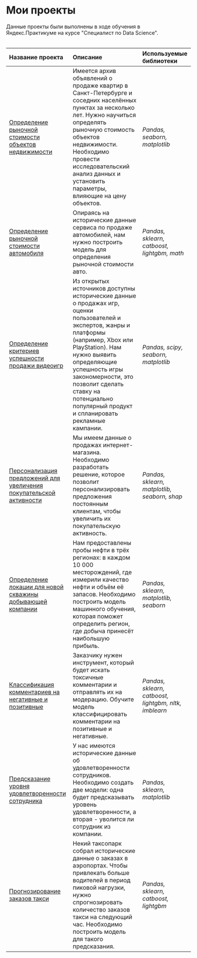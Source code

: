 # Мои проекты
Данные проекты были выполнены в ходе обучения в Яндекс.Практикуме на курсе "Специалист по Data Science".
<br>
<br>

| Название проекта | Описание | Используемые библиотеки | 
| :---------------------- | :---------------------- | :---------------------- | 
| [Определение рыночной стоимости объектов недвижимости](https://github.com/The1enin/My-projects/blob/main/estate_value.ipynb) | Имеется архив объявлений о продаже квартир в Санкт-Петербурге и соседних населённых пунктах за несколько лет. Нужно научиться определять рыночную стоимость объектов недвижимости. Необходимо провести исследовательский анализ данных и установить параметры, влияющие на цену объектов. | *Pandas, seaborn, matplotlib* |
| [Определение рыночной стоимости автомобиля](https://github.com/The1enin/My-projects/blob/main/car_price.ipynb) | Опираясь на исторические данные сервиса по продаже автомобилей, нам нужно построить модель для определения рыночной стоимости авто.| *Pandas, sklearn, catboost, lightgbm, math* |
| [Определение критериев успешности продажи видеоигр](https://github.com/The1enin/My-projects/blob/main/games_success.ipynb) | Из открытых источников доступны исторические данные о продажах игр, оценки пользователей и экспертов, жанры и платформы (например, Xbox или PlayStation). Нам нужно выявить определяющие успешность игры закономерности,  это позволит сделать ставку на потенциально популярный продукт и спланировать рекламные кампании.| *Pandas, scipy, seaborn, matplotlib* |
| [Персонализация предложений для увеличения покупательской активности](https://github.com/The1enin/My-projects/blob/main/offers_personalization.ipynb) | Мы имеем данные о продажах интернет-магазина.  Необходимо разработать решение, которое позволит персонализировать предложения постоянным клиентам, чтобы увеличить их покупательскую активность.  | *Pandas, sklearn, matplotlib, seaborn, shap* |
| [Определение локации для новой скважины добывающей компании](https://github.com/The1enin/My-projects/blob/main/choose_well_location.ipynb) | Нам предоставлены пробы нефти в трёх регионах: в каждом 10 000 месторождений, где измерили качество нефти и объём её запасов. Необходимо построить модель машинного обучения, которая поможет определить регион, где добыча принесёт наибольшую прибыль. | *Pandas, sklearn, matplotlib, seaborn* |
| [Классификация комментариев на негативные и позитивные](https://github.com/The1enin/My-projects/blob/main/comments_classifier.ipynb) | Заказчику нужен инструмент, который будет искать токсичные комментарии и отправлять их на модерацию. Обучите модель классифицировать комментарии на позитивные и негативные. | *Pandas, sklearn, catboost, lightgbm, nltk, imblearn*|
| [Предсказание уровня удовлетворенности сотрудника](https://github.com/The1enin/My-projects/blob/main/satisfaction.ipynb) | У нас имеются исторические данные об удовлетворенности сотрудников. Необходимо создать две модели: одна будет предсказывать уровень удовлетворенности, а вторая - уволится ли сотрудник из компании.  | *Pandas, sklearn, matplotlib* |
| [Прогнозирование заказов такси](https://github.com/The1enin/My-projects/blob/main/taxi.ipynb) | Некий таксопарк собрал исторические данные о заказах в аэропортах. Чтобы привлекать больше водителей в период пиковой нагрузки, нужно спрогнозировать количество заказов такси на следующий час. Необходимо построить модель для такого предсказания.  | *Pandas, sklearn, catboost, lightgbm* |



